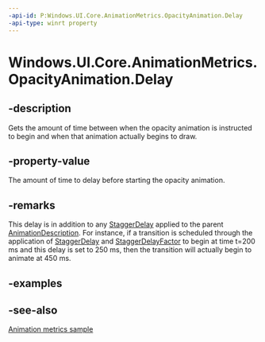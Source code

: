 ```yaml
---
-api-id: P:Windows.UI.Core.AnimationMetrics.OpacityAnimation.Delay
-api-type: winrt property
---
```


<!-- Property syntax
public Windows.Foundation.TimeSpan Delay { get; }
-->

# Windows.UI.Core.AnimationMetrics.OpacityAnimation.Delay

## -description
Gets the amount of time between when the opacity animation is instructed to begin and when that animation actually begins to draw.

## -property-value
The amount of time to delay before starting the opacity animation.

## -remarks
This delay is in addition to any [StaggerDelay](animationdescription_staggerdelay.md) applied to the parent [AnimationDescription](animationdescription.md). For instance, if a transition is scheduled through the application of [StaggerDelay](animationdescription_staggerdelay.md) and [StaggerDelayFactor](animationdescription_staggerdelayfactor.md) to begin at time t=200 ms and this delay is set to 250 ms, then the transition will actually begin to animate at 450 ms.

## -examples

## -see-also
[Animation metrics sample](https://github.com/microsoft/Windows-universal-samples/tree/master/Samples/AnimationMetrics)
